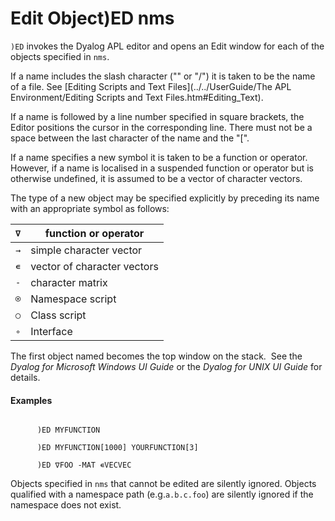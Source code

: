 




<h1 class="heading"><span class="name">Edit Object</span><span class="command">)ED nms</span></h1>

`)ED` invokes the Dyalog APL editor and opens an Edit window for each of the objects specified in `nms`.


If a name includes the slash character  ("\" or "/") it is taken to be the name of a file. See [Editing Scripts and Text Files](../../UserGuide/The APL Environment/Editing Scripts and Text Files.htm#Editing_Text).


If a name is followed by a line number specified in square brackets, the Editor positions the cursor in the corresponding line. There must not be a space between the last character of the name and the "[".


If a name specifies a new symbol it is taken to be a function or operator.  However, if a name is localised in a suspended function or operator but is otherwise undefined, it is assumed to be a vector of character vectors.




The type of a new object may be specified explicitly by preceding its name with an appropriate symbol as follows:


| `∇` | function or operator |
| --- | ---  |
| `→` | simple character vector |
| `∊` | vector of character vectors |
| `-` | character matrix |
| `⍟` | Namespace script |
| `○` | Class script |
| `∘` | Interface |



The first object named becomes the top window on the stack.  See the *Dyalog for Microsoft Windows UI Guide* or the *Dyalog for UNIX UI Guide* for details.


#### Examples
```apl

      )ED MYFUNCTION

      )ED MYFUNCTION[1000] YOURFUNCTION[3]

      )ED ∇FOO -MAT ∊VECVEC

```


Objects specified in `nms` that cannot be edited are silently ignored. Objects qualified with a namespace path  (e.g.`a.b.c.foo`) are silently ignored if the namespace does not exist.



